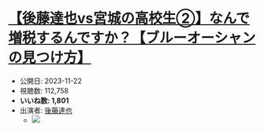 # [【後藤達也vs宮城の高校生②】なんで増税するんですか？【ブルーオーシャンの見つけ方】](https://www.youtube.com/watch?v=hK9mK4npRZY)
-   公開日: 2023-11-22
-   視聴数: 112,758
-   **いいね数: 1,801**
-   出演者: [後藤達也](/rehacq_fan/people/後藤達也 "wikilink")
    - [![](https://img.youtube.com/vi/hK9mK4npRZY/hqdefault.jpg)](https://www.youtube.com/watch?v=hK9mK4npRZY)
